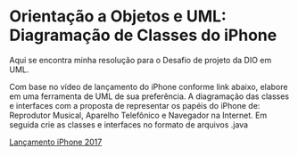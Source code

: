 # Orientação a Objetos e UML: Diagramação de Classes do iPhone
Aqui se encontra minha resolução para o Desafio de projeto da DIO em UML.

Com base no vídeo de lançamento do iPhone conforme link abaixo, elabore em uma ferramenta de UML de sua preferência. A diagramação das classes e interfaces com a proposta de representar os papéis do iPhone de: Reprodutor Musical, Aparelho Telefônico e Navegador na Internet. Em seguida crie as classes e interfaces no formato de arquivos .java

<a href="https://www.youtube.com/watch?v=9ou608QQRq8">Lançamento iPhone 2017</a>
